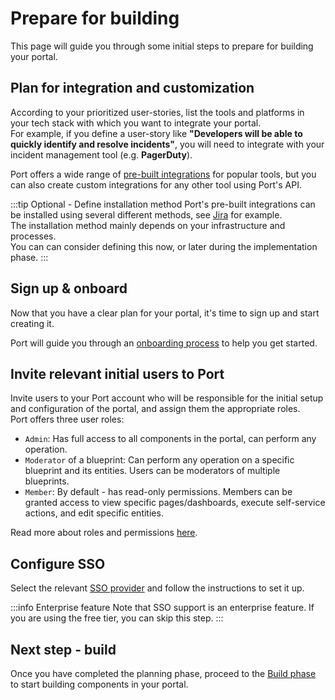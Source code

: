 # Prepare for building

This page will guide you through some initial steps to prepare for building your portal.

## Plan for integration and customization

According to your prioritized user-stories, list the tools and platforms in your tech stack with which you want to integrate your portal.  
For example, if you define a user-story like **"Developers will be able to quickly identify and resolve incidents"**, you will need to integrate with your incident management tool (e.g. **PagerDuty**).

Port offers a wide range of [pre-built integrations](/build-your-software-catalog/sync-data-to-catalog/) for popular tools, but you can also create custom integrations for any other tool using Port's API.

:::tip Optional - Define installation method
Port's pre-built integrations can be installed using several different methods, see [Jira](/build-your-software-catalog/sync-data-to-catalog/project-management/jira/#setup) for example.  
The installation method mainly depends on your infrastructure and processes.  
You can can consider defining this now, or later during the implementation phase.
:::

## Sign up & onboard

Now that you have a clear plan for your portal, it's time to sign up and start creating it.

Port will guide you through an [onboarding process](/getting-started/overview) to help you get started.
## Invite relevant initial users to Port

Invite users to your Port account who will be responsible for the initial setup and configuration of the portal, and assign them the appropriate roles.  
Port offers three user roles:
- `Admin`: Has full access to all components in the portal, can perform any operation.
- `Moderator` of a blueprint: Can perform any operation on a specific blueprint and its entities. Users can be moderators of multiple blueprints.
- `Member`: By default - has read-only permissions. Members can be granted access to view specific pages/dashboards, execute self-service actions, and edit specific entities.  

Read more about roles and permissions [here](https://docs.port.io/sso-rbac/rbac/).

## Configure SSO

Select the relevant [SSO provider](/sso-rbac/sso-providers/) and follow the instructions to set it up.

:::info Enterprise feature
Note that SSO support is an enterprise feature. If you are using the free tier, you can skip this step.
:::

## Next step - build

Once you have completed the planning phase, proceed to the [Build phase](/guides/implementation-guide/build/install-integrations) to start building components in your portal.